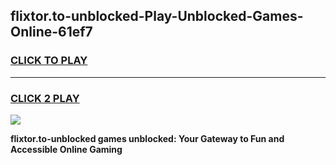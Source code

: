 
## flixtor.to-unblocked-Play-Unblocked-Games-Online-61ef7
<h3>
<a href="https://premium76.site?title=flixtor.to-unblocked&ref=25A">CLICK TO PLAY</a></h3>
<hr>

<h3>
<a href="https://premium76.site?title=flixtor.to-unblocked&ref=25A">CLICK 2 PLAY</a>
  
</h3>

<a href="https://premium76.site?title=flixtor.to-unblocked&ref=25A"><img src="https://clearcache.store/games.png"></a>


**flixtor.to-unblocked games unblocked: Your Gateway to Fun and Accessible Online Gaming**
